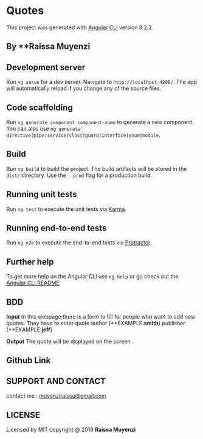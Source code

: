 # Quotes

This project was generated with [Angular CLI](https://github.com/angular/angular-cli) version 8.2.2.
## By **Raissa Muyenzi

## Development server

Run `ng serve` for a dev server. Navigate to `http://localhost:4200/`. The app will automatically reload if you change any of the source files.

## Code scaffolding

Run `ng generate component component-name` to generate a new component. You can also use `ng generate directive|pipe|service|class|guard|interface|enum|module`.

## Build

Run `ng build` to build the project. The build artifacts will be stored in the `dist/` directory. Use the `--prod` flag for a production build.

## Running unit tests

Run `ng test` to execute the unit tests via [Karma](https://karma-runner.github.io).

## Running end-to-end tests

Run `ng e2e` to execute the end-to-end tests via [Protractor](http://www.protractortest.org/).

## Further help

To get more help on the Angular CLI use `ng help` or go check out the [Angular CLI README](https://github.com/angular/angular-cli/blob/master/README.md).

## BDD 
  **Input**
  In this webpage;there is a form to fill for people who want to add new quotes.
  They have to enter quote
  author (**EXAMPLE:**smith**) 
  publisher (**EXAMPLE:**jeff**)
 
  **Output**
   The quote will be displayed on the screen .
 
 ## Github Link 


 ## SUPPORT AND CONTACT
 contact me : muyenziraissa@gmail.com

 ## LICENSE
 Licensed by MIT copyright @ 2019 **Raissa Muyenzi**    